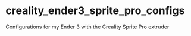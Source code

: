# creality_ender3_sprite_pro_configs
 Configurations for my Ender 3 with the Creality Sprite Pro extruder
